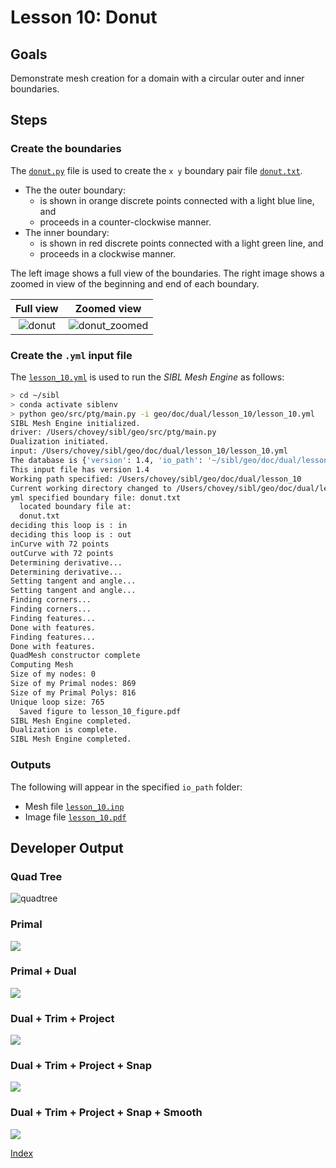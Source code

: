 # Lesson 10: Donut

## Goals

Demonstrate mesh creation for a domain with a circular outer and inner boundaries.

## Steps

### Create the boundaries

The [`donut.py`](lesson_10/donut.py) file is used to create the `x y` boundary
pair file [`donut.txt`](lesson_10/donut.txt).

* The the outer boundary:
  * is shown in orange discrete points connected with a light blue line, and
  * proceeds in a counter-clockwise manner.
* The inner boundary:
  * is shown in red discrete points connected with a light green line, and 
  * proceeds in a clockwise manner.

The left image shows a full view of the boundaries.
The right image shows a zoomed in view of the beginning and end of each boundary.

| Full view | Zoomed view |
|:--:|:--:|
| ![donut](fig/donut.png) | ![donut_zoomed](fig/donut_zoomed.png) |

### Create the `.yml` input file

The [`lesson_10.yml`](lesson_10/lesson_10.yml) is used to run the *SIBL Mesh Engine* as follows:

```bash
> cd ~/sibl
> conda activate siblenv
> python geo/src/ptg/main.py -i geo/doc/dual/lesson_10/lesson_10.yml
SIBL Mesh Engine initialized.
driver: /Users/chovey/sibl/geo/src/ptg/main.py
Dualization initiated.
input: /Users/chovey/sibl/geo/doc/dual/lesson_10/lesson_10.yml
The database is {'version': 1.4, 'io_path': '~/sibl/geo/doc/dual/lesson_10/', 'boundary': 'donut.txt', 'bounding_box': [[-8.0, -8.0], [8.0, 8.0]], 'resolution': 1.0, 'output_file': 'lesson_10_mesh', 'boundary_refine': True, 'developer_output': False, 'figure': {'boundary_shown': True, 'dpi': 200, 'elements_shown': True, 'filename': 'lesson_10_figure', 'format': 'pdf', 'frame': True, 'grid': False, 'label_x': '$x$', 'label_y': '$y$', 'latex': False, 'save': True, 'show': False, 'size': [6.0, 6.0], 'title': 'Lesson 10'}}
This input file has version 1.4
Working path specified: /Users/chovey/sibl/geo/doc/dual/lesson_10
Current working directory changed to /Users/chovey/sibl/geo/doc/dual/lesson_10
yml specified boundary file: donut.txt
  located boundary file at:
  donut.txt
deciding this loop is : in
deciding this loop is : out
inCurve with 72 points
outCurve with 72 points
Determining derivative...
Determining derivative...
Setting tangent and angle...
Setting tangent and angle...
Finding corners...
Finding corners...
Finding features...
Done with features.
Finding features...
Done with features.
QuadMesh constructor complete
Computing Mesh
Size of my nodes: 0
Size of my Primal nodes: 869
Size of my Primal Polys: 816
Unique loop size: 765
  Saved figure to lesson_10_figure.pdf
SIBL Mesh Engine completed.
Dualization is complete.
SIBL Mesh Engine completed.
```

### Outputs

The following will appear in the specified `io_path` folder:

* Mesh file [`lesson_10.inp`](lesson_10/lesson_10_mesh.inp)
* Image file [`lesson_10.pdf`](lesson_10/lesson_10_figure.pdf)

## Developer Output

### Quad Tree

![quadtree](fig/NestedCircle4date2021-12-08.png)

### Primal

![](fig/NestedCircle2date2021-12-08.png)

### Primal + Dual

![](fig/NestedCircleDPdate2021-12-08.png)

### Dual + Trim + Project

![](fig/NestedCircle3date2021-12-08.png)

### Dual + Trim + Project + Snap

![](fig/NestedCircle6date2021-12-08.png)

### Dual + Trim + Project + Snap + Smooth

![](fig/NestedCircle5date2021-12-08.png)

[Index](README.md)
